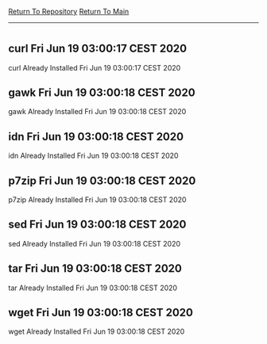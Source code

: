 [Return To Repository](https://github.com/bast69/piholeparser/)
[Return To Main](https://github.com/bast69/piholeparser/blob/master/RecentRunLogs/Mainlog.md)
____________________________________
# 
## curl Fri Jun 19 03:00:17 CEST 2020
curl Already Installed Fri Jun 19 03:00:17 CEST 2020
## gawk Fri Jun 19 03:00:18 CEST 2020
gawk Already Installed Fri Jun 19 03:00:18 CEST 2020
## idn Fri Jun 19 03:00:18 CEST 2020
idn Already Installed Fri Jun 19 03:00:18 CEST 2020
## p7zip Fri Jun 19 03:00:18 CEST 2020
p7zip Already Installed Fri Jun 19 03:00:18 CEST 2020
## sed Fri Jun 19 03:00:18 CEST 2020
sed Already Installed Fri Jun 19 03:00:18 CEST 2020
## tar Fri Jun 19 03:00:18 CEST 2020
tar Already Installed Fri Jun 19 03:00:18 CEST 2020
## wget Fri Jun 19 03:00:18 CEST 2020
wget Already Installed Fri Jun 19 03:00:18 CEST 2020
